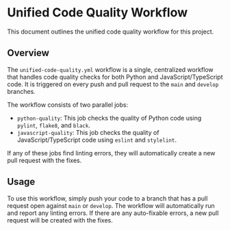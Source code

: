 # Unified Code Quality Workflow

This document outlines the unified code quality workflow for this project.

## Overview

The `unified-code-quality.yml` workflow is a single, centralized workflow that handles code quality checks for both Python and JavaScript/TypeScript code. It is triggered on every push and pull request to the `main` and `develop` branches.

The workflow consists of two parallel jobs:

*   `python-quality`: This job checks the quality of Python code using `pylint`, `flake8`, and `black`.
*   `javascript-quality`: This job checks the quality of JavaScript/TypeScript code using `eslint` and `stylelint`.

If any of these jobs find linting errors, they will automatically create a new pull request with the fixes.

## Usage

To use this workflow, simply push your code to a branch that has a pull request open against `main` or `develop`. The workflow will automatically run and report any linting errors. If there are any auto-fixable errors, a new pull request will be created with the fixes.
